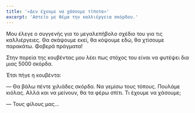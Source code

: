 ```yaml
---
title: '«Δεν έχουμε να χάσουμε τίποτα»'
excerpt: 'Αστείο με θέμα την καλλιέργεια σκόρδου.'
---
```


Μου έλεγε ο συγγενής για το μεγαλεπήβολο σχέδιο του για τις
καλλιέργειες.  Θα σκάψουμε εκεί, θα κόψουμε εδώ, θα χτίσουμε παρακάτω.
Φοβερά πράγματα!

Στην πορεία της κουβέντας μου λέει πως στόχος του είναι να φυτέψει δια
μιας 5000 σκόρδα.

Έτσι πήγε η κουβέντα:

— Θα βάλω πέντε χιλιάδες σκόρδα.  Να γεμίσω τους τόπους.  Πουλάμε
κιόλας.  Αλλά και να μείνουν, θα τα φέρω σπίτι.  Τι έχουμε να χάσουμε;

— Τους φίλους μας…
